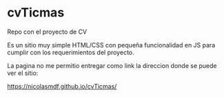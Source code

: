 # cvTicmas
Repo con el proyecto de CV

Es un sitio muy simple HTML/CSS con pequeña funcionalidad en JS para cumplir con los requerimientos del proyecto.

La pagina no me permitio entregar como link la direccion donde se puede ver el sitio:

https://nicolasmdf.github.io/cvTicmas/
